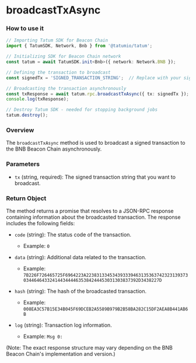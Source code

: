 # broadcastTxAsync

### How to use it

```typescript
// Importing Tatum SDK for Beacon Chain
import { TatumSDK, Network, Bnb } from '@tatumio/tatum';

// Initializing SDK for Beacon Chain network
const tatum = await TatumSDK.init<Bnb>({ network: Network.BNB });

// Defining the transaction to broadcast
const signedTx = 'SIGNED_TRANSACTION_STRING';  // Replace with your signed transaction string

// Broadcasting the transaction asynchronously
const txResponse = await tatum.rpc.broadcastTxAsync({ tx: signedTx });
console.log(txResponse);

// Destroy Tatum SDK - needed for stopping background jobs
tatum.destroy();
```

### Overview

The `broadcastTxAsync` method is used to broadcast a signed transaction to the BNB Beacon Chain asynchronously.

### Parameters

- `tx` (string, required): The signed transaction string that you want to broadcast.

### Return Object

The method returns a promise that resolves to a JSON-RPC response containing information about the broadcasted transaction. The response includes the following fields:

- `code` (string): The status code of the transaction.
  - Example: `0`

- `data` (string): Additional data related to the transaction.
  - Example: `7B226F726465725F6964223A22383133453439333946313536374232313937303446464332414434444635384244453031303837392D3438227D`

- `hash` (string): The hash of the broadcasted transaction.
  - Example: `008EA3C57B15E34B045F69DCEB2A5589B979B2B58BA282C15DF2AEA8B441AB6B`

- `log` (string): Transaction log information.
  - Example: `Msg 0:`

(Note: The exact response structure may vary depending on the BNB Beacon Chain's implementation and version.)
